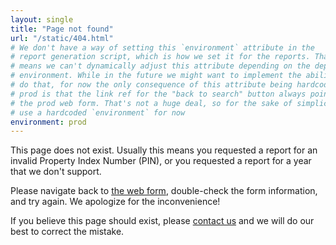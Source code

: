 ```yaml
---
layout: single
title: "Page not found"
url: "/static/404.html"
# We don't have a way of setting this `environment` attribute in the
# report generation script, which is how we set it for the reports. That
# means we can't dynamically adjust this attribute depending on the deploy
# environment. While in the future we might want to implement the ability to
# do that, for now the only consequence of this attribute being hardcoded to
# prod is that the link ref for the "back to search" button always points to
# the prod web form. That's not a huge deal, so for the sake of simplicity, we
# use a hardcoded `environment` for now
environment: prod
---
```


This page does not exist. Usually this means you requested a report for
an invalid Property Index Number (PIN), or you requested a report for
a year that we don't support.

Please navigate back to [the web
form](https://www.cookcountyassessoril.gov/model-value-report), double-check
the form information, and try again. We apologize for the inconvenience!

If you believe this page should exist, please [contact
us](https://www.cookcountyassessoril.gov/contact)
and we will do our best to correct the mistake.
